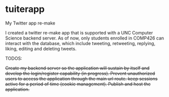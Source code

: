 # tuiterapp
My Twitter app re-make


I created a twitter re-make app that is supported with a UNC Computer Science backend server. As of now, only students enrolled in COMP426 can interact with the database, which include tweeting, retweeting, replying, liking, editing and deleting tweets. 


TODOS:

<del>Create my backend server so the application will sustain by itself and develop the login/register capability (in progress). <del>
Prevent unauthorized users to access the application through the main url route.
keep sessions active for a period of time (cookie management).
Publish and host the application.
